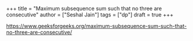 +++
title = "Maximum subsequence sum such that no three are consecutive"
author = ["Seshal Jain"]
tags = ["dp"]
draft = true
+++

<https://www.geeksforgeeks.org/maximum-subsequence-sum-such-that-no-three-are-consecutive/>
